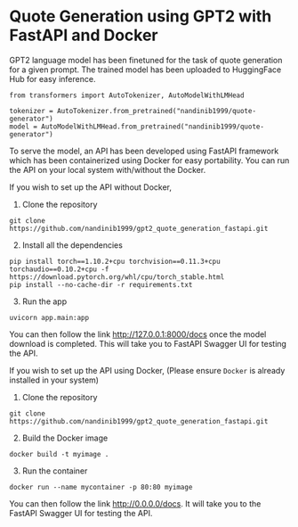 # Quote Generation using GPT2 with FastAPI and Docker

GPT2 language model has been finetuned for the task of quote generation for a given prompt. The trained model has been uploaded to HuggingFace Hub for easy inference. 

```
from transformers import AutoTokenizer, AutoModelWithLMHead

tokenizer = AutoTokenizer.from_pretrained("nandinib1999/quote-generator")
model = AutoModelWithLMHead.from_pretrained("nandinib1999/quote-generator")
```

To serve the model, an API has been developed using FastAPI framework which has been containerized using Docker for easy portability. You can run the API on your local system with/without the Docker.

If you wish to set up the API without Docker,

1. Clone the repository
```
git clone https://github.com/nandinib1999/gpt2_quote_generation_fastapi.git
```
2. Install all the dependencies
```
pip install torch==1.10.2+cpu torchvision==0.11.3+cpu torchaudio==0.10.2+cpu -f https://download.pytorch.org/whl/cpu/torch_stable.html
pip install --no-cache-dir -r requirements.txt
```
3. Run the app
```
uvicorn app.main:app
```
You can then follow the link http://127.0.0.1:8000/docs once the model download is completed. This will take you to FastAPI Swagger UI for testing the API.

If you wish to set up the API using Docker, (Please ensure `Docker` is already installed in your system)

1. Clone the repository
```
git clone https://github.com/nandinib1999/gpt2_quote_generation_fastapi.git
```
2. Build the Docker image
```
docker build -t myimage .
```
3. Run the container 
```
docker run --name mycontainer -p 80:80 myimage
```
You can then follow the link http://0.0.0.0/docs. It will take you to the FastAPI Swagger UI for testing the API.
